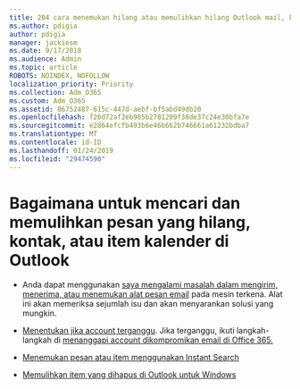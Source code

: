 ```yaml
---
title: 204 cara menemukan hilang atau memulihkan hilang Outlook mail, kalender, atau kontak
ms.author: pdigia
author: pdigia
manager: jackiesm
ms.date: 9/17/2018
ms.audience: Admin
ms.topic: article
ROBOTS: NOINDEX, NOFOLLOW
localization_priority: Priority
ms.collection: Adm_O365
ms.custom: Adm_O365
ms.assetid: 86752487-615c-447d-aebf-bf5abd49db20
ms.openlocfilehash: f26d72af2eb985b2781209f38de37c24e30bfa7e
ms.sourcegitcommit: e2864efcfb493b6e46b662b746661a61232bdba7
ms.translationtype: MT
ms.contentlocale: id-ID
ms.lasthandoff: 01/24/2019
ms.locfileid: "29474590"
---
```

# <a name="how-to-find-and-recover-missing-messages-contacts-or-calendar-items-in-outlook"></a>Bagaimana untuk mencari dan memulihkan pesan yang hilang, kontak, atau item kalender di Outlook

- Anda dapat menggunakan [saya mengalami masalah dalam mengirim, menerima, atau menemukan alat pesan email](https://aka.ms/SaRA-OutlookSendReceive) pada mesin terkena. Alat ini akan memeriksa sejumlah isu dan akan menyarankan solusi yang mungkin. 
    
- [Menentukan jika account terganggu](https://support.microsoft.com/help/2551603/how-to-determine-whether-your-office-365-account-has-been-compromised). Jika terganggu, ikuti langkah-langkah di [menanggapi account dikompromikan email di Office 365.](https://docs.microsoft.com/en-us/office365/enterprise/responding-to-a-compromised-email-account)
    
- [Menemukan pesan atau item menggunakan Instant Search](https://support.office.com/article/69748862-5976-47b9-98e8-ed179f1b9e4d)
    
- [Memulihkan item yang dihapus di Outlook untuk Windows](https://support.office.com/article/49e81f3c-c8f4-4426-a0b9-c0fd751d48ce)
    

